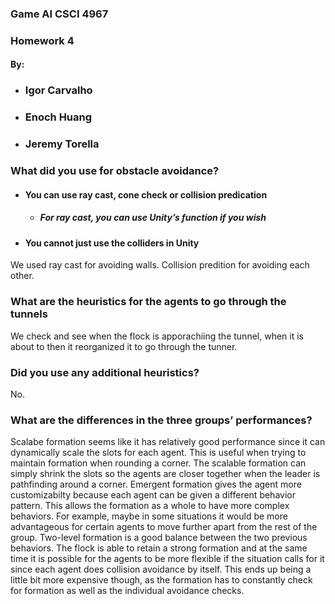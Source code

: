 ### Game AI CSCI 4967 <br/>
### Homework 4<br/>
#### By:<br/>
+ ### Igor Carvalho<br/>
+ ### Enoch Huang<br/>
+ ### Jeremy Torella<br/>

### What did you use for obstacle avoidance?<br/>
+ #### You can use ray cast, cone check or collision predication<br/>
  + ##### For ray cast, you can use Unity’s function if you wish<br/>
+ #### You cannot just use the colliders in Unity<br/>
We used ray cast for avoiding walls. Collision predition for avoiding each other.<br/>
### What are the heuristics for the agents to go through the tunnels
We check and see when the flock is apporachiing the tunnel, when it is about to then it reorganized it to go through the tunner.<br/>
### Did you use any additional heuristics?
No.
### What are the differences in the three groups’ performances?
Scalabe formation seems like it has relatively good performance since it can dynamically scale the slots for each agent. This is useful when trying to maintain formation when rounding a corner. The scalable formation can simply shrink the slots so the agents are closer together when the leader is pathfinding around a corner. Emergent formation gives the agent more customizabilty because each agent can be given a different behavior pattern. This allows the formation as a whole to have more complex behaviors. For example, maybe in some situations it would be more advantageous for certain agents to move further apart from the rest of the group. Two-level formation is a good balance between the two previous behaviors. The flock is able to retain a strong formation and at the same time it is possible for the agents to be more flexible if the situation calls for it since each agent does collision avoidance by itself. This ends up being a little bit more expensive though, as the formation has to constantly check for formation as well as the individual avoidance checks. 
